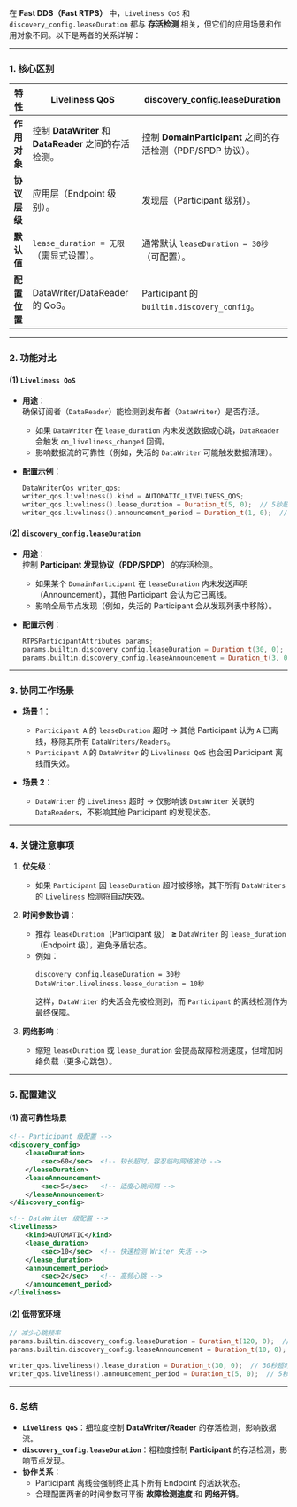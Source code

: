 在 **Fast DDS（Fast RTPS）** 中，`Liveliness QoS` 和 `discovery_config.leaseDuration` 都与 **存活检测** 相关，但它们的应用场景和作用对象不同。以下是两者的关系详解：

---

### **1. 核心区别**
| **特性**               | **Liveliness QoS**                          | **discovery_config.leaseDuration**          |
|------------------------|--------------------------------------------|--------------------------------------------|
| **作用对象**           | 控制 **DataWriter** 和 **DataReader** 之间的存活检测。 | 控制 **DomainParticipant** 之间的存活检测（PDP/SPDP 协议）。 |
| **协议层级**           | 应用层（Endpoint 级别）。                   | 发现层（Participant 级别）。                |
| **默认值**             | `lease_duration = 无限`（需显式设置）。     | 通常默认 `leaseDuration = 30秒`（可配置）。 |
| **配置位置**           | DataWriter/DataReader 的 QoS。              | Participant 的 `builtin.discovery_config`。 |

---

### **2. 功能对比**
#### **(1) `Liveliness QoS`**
- **用途**：  
  确保订阅者（`DataReader`）能检测到发布者（`DataWriter`）是否存活。  
  - 如果 `DataWriter` 在 `lease_duration` 内未发送数据或心跳，`DataReader` 会触发 `on_liveliness_changed` 回调。  
  - 影响数据流的可靠性（例如，失活的 `DataWriter` 可能触发数据清理）。

- **配置示例**：  
  ```cpp
  DataWriterQos writer_qos;
  writer_qos.liveliness().kind = AUTOMATIC_LIVELINESS_QOS;
  writer_qos.liveliness().lease_duration = Duration_t(5, 0);  // 5秒超时
  writer_qos.liveliness().announcement_period = Duration_t(1, 0);  // 1秒心跳
  ```

#### **(2) `discovery_config.leaseDuration`**
- **用途**：  
  控制 **Participant 发现协议（PDP/SPDP）** 的存活检测。  
  - 如果某个 `DomainParticipant` 在 `leaseDuration` 内未发送声明（Announcement），其他 Participant 会认为它已离线。  
  - 影响全局节点发现（例如，失活的 Participant 会从发现列表中移除）。

- **配置示例**：  
  ```cpp
  RTPSParticipantAttributes params;
  params.builtin.discovery_config.leaseDuration = Duration_t(30, 0);  // 30秒超时
  params.builtin.discovery_config.leaseAnnouncement = Duration_t(3, 0);  // 3秒心跳
  ```

---

### **3. 协同工作场景**
- **场景 1**：  
  - `Participant A` 的 `leaseDuration` 超时 → 其他 Participant 认为 `A` 已离线，移除其所有 `DataWriters/Readers`。  
  - `Participant A` 的 `DataWriter` 的 `Liveliness QoS` 也会因 Participant 离线而失效。

- **场景 2**：  
  - `DataWriter` 的 `Liveliness` 超时 → 仅影响该 `DataWriter` 关联的 `DataReaders`，不影响其他 Participant 的发现状态。

---

### **4. 关键注意事项**
1. **优先级**：  
   - 如果 `Participant` 因 `leaseDuration` 超时被移除，其下所有 `DataWriters` 的 `Liveliness` 检测将自动失效。

2. **时间参数协调**：  
   - 推荐 `leaseDuration`（Participant 级） **≥** `DataWriter` 的 `lease_duration`（Endpoint 级），避免矛盾状态。  
   - 例如：  
     ```plaintext
     discovery_config.leaseDuration = 30秒  
     DataWriter.liveliness.lease_duration = 10秒  
     ```  
     这样，`DataWriter` 的失活会先被检测到，而 `Participant` 的离线检测作为最终保障。

3. **网络影响**：  
   - 缩短 `leaseDuration` 或 `lease_duration` 会提高故障检测速度，但增加网络负载（更多心跳包）。

---

### **5. 配置建议**
#### **(1) 高可靠性场景**
```xml
<!-- Participant 级配置 -->
<discovery_config>
    <leaseDuration>
        <sec>60</sec>  <!-- 较长超时，容忍临时网络波动 -->
    </leaseDuration>
    <leaseAnnouncement>
        <sec>5</sec>   <!-- 适度心跳间隔 -->
    </leaseAnnouncement>
</discovery_config>

<!-- DataWriter 级配置 -->
<liveliness>
    <kind>AUTOMATIC</kind>
    <lease_duration>
        <sec>10</sec>  <!-- 快速检测 Writer 失活 -->
    </lease_duration>
    <announcement_period>
        <sec>2</sec>   <!-- 高频心跳 -->
    </announcement_period>
</liveliness>
```

#### **(2) 低带宽环境**
```cpp
// 减少心跳频率
params.builtin.discovery_config.leaseDuration = Duration_t(120, 0);  // 120秒超时
params.builtin.discovery_config.leaseAnnouncement = Duration_t(10, 0);  // 10秒心跳

writer_qos.liveliness().lease_duration = Duration_t(30, 0);  // 30秒超时
writer_qos.liveliness().announcement_period = Duration_t(5, 0);  // 5秒心跳
```

---

### **6. 总结**
- **`Liveliness QoS`**：细粒度控制 **DataWriter/Reader** 的存活检测，影响数据流。  
- **`discovery_config.leaseDuration`**：粗粒度控制 **Participant** 的存活检测，影响节点发现。  
- **协作关系**：  
  - Participant 离线会强制终止其下所有 Endpoint 的活跃状态。  
  - 合理配置两者的时间参数可平衡 **故障检测速度** 和 **网络开销**。
